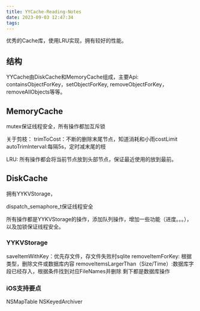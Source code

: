```yaml
---
title: YYCache-Reading-Notes
date: 2023-09-03 12:47:34
tags:
---
```



  优秀的Cache库，使用LRU实现，拥有较好的性能。

  ## 结构

  YYCache由DiskCache和MemoryCache组成，主要Api: containsObjectForKey，setObjectForKey, removeObjectForKey，removeAllObjects等等。


## MemoryCache

mutex保证线程安全，所有操作都加互斥锁

关于剪枝：
trimToCost：不断的删除末尾节点，知道消耗和小雨costLimit
autoTrimInterval:每隔5s，定时减末尾的枝

LRU:
    所有操作都会将当前节点放到头部节点，保证最近使用的放到最前。

## DiskCache

拥有YYKVStorage，

dispatch_semaphore_t保证线程安全

所有操作都是YYKVStorage的操作，添加队列操作，增加一些功能（进度。。。），以及加锁保证线程安全。

### YYKVStorage

saveItemWithKey：优先存文件，存文件失败村sqlite
removeItemForKey: 根据类型，删除文件或数据库内容
removeItemsLargerThan（Size/Time）:数据库字段已经存入，根据条件找到对应FileNames并删除
剩下都是数据库操作



### iOS支持要点

NSMapTable
NSKeyedArchiver

  